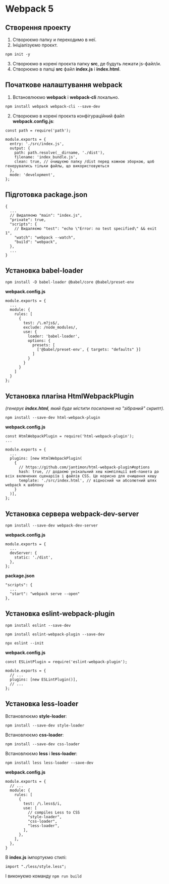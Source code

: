 # Webpack 5

## Створення проекту

1. Створюємо папку и переходимо в неї.
2. Ініціалізуємо проєкт.

```
npm init -y
```

3. Створюємо в корені проєкта папку **src**, де будуть лежати js-файл/и.
4. Створюємо в папці **src** файл **index.js** і **index.html**.

## Початкове налаштування webpack

1. Встановлюємо **webpack** і **webpack-cli** локально.

```
npm install webpack webpack-cli --save-dev
```

2. Створюємо в корені проєкта конфігураційний файл **webpack.config.js**:

```
const path = require('path');

module.exports = {
  entry: './src/index.js',
  output: {
    path: path.resolve(__dirname, './dist'),
    filename: 'index_bundle.js',
    clean: true, // очищуємо папку /dist перед кожною зборкою, щоб генерувались тільки файлы, що використовуються
  },
  mode: 'development',
};
```

## Підготовка package.json 

```
{
  ...
  // Видаляємо "main": "index.js",
  "private": true,
  "scripts": {
    // Видаляємо "test": "echo \"Error: no test specified\" && exit 1",
    "watch": "webpack --watch",
    "build": "webpack",
  },
  ...
}
```

## Установка babel-loader

```
npm install -D babel-loader @babel/core @babel/preset-env
```

**webpack.config.js**

```
module.exports = {
  ...
  module: {
    rules: [
      {
        test: /\.m?js$/,
        exclude: /node_modules/,
        use: {
          loader: 'babel-loader',
          options: {
            presets: [
              ['@babel/preset-env', { targets: "defaults" }]
            ]
          }
        }
      }
    ]
  }
};
```

## Установка плагіна HtmlWebpackPlugin

 *(генерує **index.html**, який буде містити посилання на "зібраний" скрипт).*

```
npm install --save-dev html-webpack-plugin
```

**webpack.config.js**
```
const HtmlWebpackPlugin = require('html-webpack-plugin');
...

module.exports = {
  ...
  plugins: [new HtmlWebpackPlugin(
    {
      // https://github.com/jantimon/html-webpack-plugin#options
      hash: true, // додаємо унікальний хеш компіляції веб-пакета до всіх включених сценаріїв і файлів CSS. Це корисно для очищення кешу
      template: './src/index.html', // відносний чи абсолютний шлях webpack к шаблону
    }
  )],
};
```

## Установка сервера webpack-dev-server

`npm install --save-dev webpack-dev-server`

**webpack.config.js**

```
module.exports = {
  ...
  devServer: {
    static: './dist',
  },
};
```

**package.json**
```
"scripts": {
  ...
  "start": "webpack serve --open"
},
```

## Установка eslint-webpack-plugin

```
npm install eslint --save-dev
```
```
npm install eslint-webpack-plugin --save-dev
```
```
npx eslint --init
```

**webpack.config.js**
```
const ESLintPlugin = require('eslint-webpack-plugin');

module.exports = {
  // ...
  plugins: [new ESLintPlugin()],
  // ...
};
```

## Установка less-loader

Встановлюємо **style-loader**:

```
npm install --save-dev style-loader
```

Встановлюємо **css-loader**:

```
npm install --save-dev css-loader
```

Встановлюємо **less** і **less-loader**:

```
npm install less less-loader --save-dev
```

**webpack.config.js**
```
module.exports = {
  // ...
  module: {
    rules: [
      {
        test: /\.less$/i,
        use: [
          // compiles Less to CSS
          "style-loader",
          "css-loader",
          "less-loader",
        ],
      },
    ],
  },
}
```


В **index.js** імпортуємо стилі:

```
import "./less/style.less";
```

І виконуємо команду ```npm run build```


